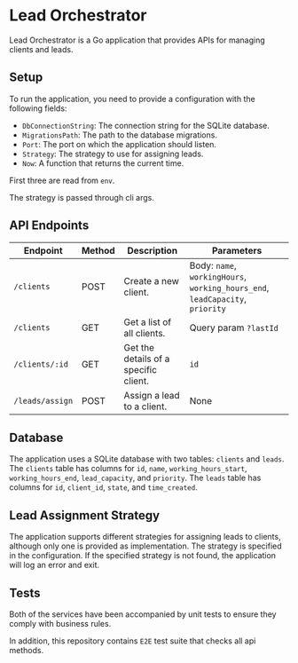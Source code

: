 # Lead Orchestrator

Lead Orchestrator is a Go application that provides APIs for managing clients and leads.

## Setup

To run the application, you need to provide a configuration with the following fields:

- `DbConnectionString`: The connection string for the SQLite database.
- `MigrationsPath`: The path to the database migrations.
- `Port`: The port on which the application should listen.
- `Strategy`: The strategy to use for assigning leads.
- `Now`: A function that returns the current time.

First three are read from `env`.

The strategy is passed through cli args.

## API Endpoints

| Endpoint        | Method | Description                           | Parameters                                                                    |
| --------------- | ------ | ------------------------------------- | ----------------------------------------------------------------------------- |
| `/clients`      | POST   | Create a new client.                  | Body: `name`, `workingHours`, `working_hours_end`, `leadCapacity`, `priority` |
| `/clients`      | GET    | Get a list of all clients.            | Query param `?lastId`                                                         |
| `/clients/:id`  | GET    | Get the details of a specific client. | `id`                                                                          |
| `/leads/assign` | POST   | Assign a lead to a client.            | None                                                                          |

## Database

The application uses a SQLite database with two tables: `clients` and `leads`. The `clients` table has columns for `id`, `name`, `working_hours_start`, `working_hours_end`, `lead_capacity`, and `priority`. The `leads` table has columns for `id`, `client_id`, `state`, and `time_created`.

## Lead Assignment Strategy

The application supports different strategies for assigning leads to clients, although only one is provided as implementation. The strategy is specified in the configuration. If the specified strategy is not found, the application will log an error and exit.

## Tests
Both of the services have been accompanied by unit tests to ensure they comply with business rules.

In addition, this repository contains `E2E` test suite that checks all api methods.